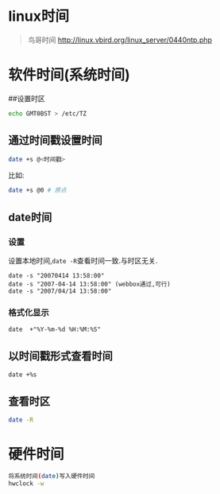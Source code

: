 # linux时间

> 鸟哥时间 http://linux.vbird.org/linux_server/0440ntp.php 

# 软件时间(系统时间)

##设置时区

```bash
echo GMT0BST > /etc/TZ
```

## 通过时间戳设置时间

```bash
date +s @<时间戳>
```
比如:
```bash
date +s @0 # 原点
```
## date时间

### 设置

设置本地时间,`date -R`查看时间一致.与时区无关.

    date -s "20070414 13:58:00" 
    date -s "2007-04-14 13:58:00" (webbox通过,可行)
    date -s "2007/04/14 13:58:00" 

### 格式化显示


    date  +"%Y-%m-%d %H:%M:%S"

## 以时间戳形式查看时间
```
date +%s
```
## 查看时区
```bash
date -R
```

# 硬件时间
```bash
将系统时间(date)写入硬件时间
hwclock -w
```